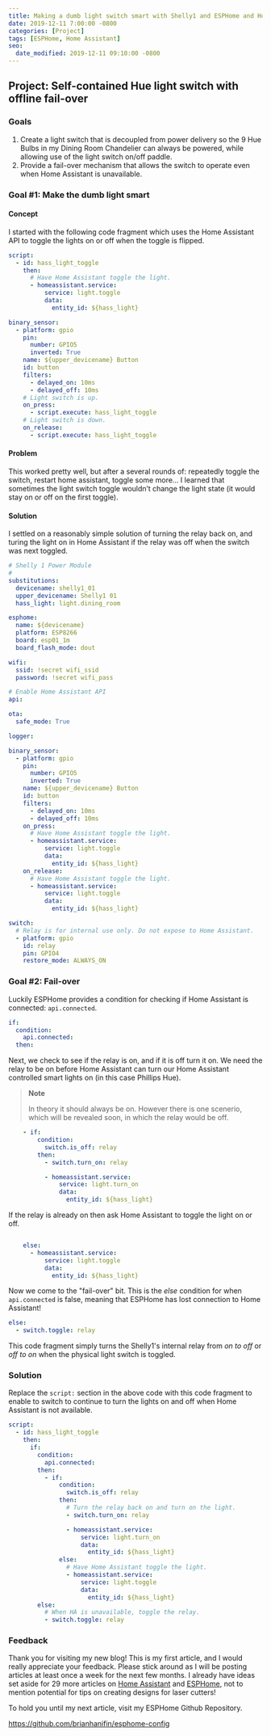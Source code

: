 ```yaml
---
title: Making a dumb light switch smart with Shelly1 and ESPHome and Home Assistant
date: 2019-12-11 7:00:00 -0800
categories: [Project]
tags: [ESPHome, Home Assistant]
seo:
  date_modified: 2019-12-11 09:10:00 -0800
---
```


## Project: Self-contained Hue light switch with offline fail-over 

### Goals

1. Create a light switch that is decoupled from power delivery so the 9 Hue Bulbs in my Dining Room Chandelier can always be powered, while allowing use of the light switch on/off paddle.
2. Provide a fail-over mechanism that allows the switch to operate even when Home Assistant is unavailable.

### Goal #1: Make the dumb light smart

#### Concept

I started with the following code fragment which uses the Home Assistant API to toggle the lights on or off when the toggle is flipped.

```yaml
script:
  - id: hass_light_toggle
    then:
      # Have Home Assistant toggle the light.
      - homeassistant.service:
          service: light.toggle
          data:
            entity_id: ${hass_light}

binary_sensor:
  - platform: gpio
    pin:
      number: GPIO5
      inverted: True
    name: ${upper_devicename} Button
    id: button
    filters:
      - delayed_on: 10ms
      - delayed_off: 10ms
    # Light switch is up.
    on_press:
      - script.execute: hass_light_toggle
    # Light switch is down.
    on_release:
      - script.execute: hass_light_toggle
```

#### Problem

This worked pretty well, but after a several rounds of: repeatedly toggle the switch, restart home assistant, toggle some more… I learned that sometimes the light switch toggle wouldn’t change the light state (it would stay on or off on the first toggle).

#### Solution

I settled on a reasonably simple solution of turning the relay back on, and turing the light on in Home Assistant if the relay was off when the switch was next toggled.

```yaml
# Shelly 1 Power Module
#
substitutions:
  devicename: shelly1_01
  upper_devicename: Shelly1 01
  hass_light: light.dining_room

esphome:
  name: ${devicename}
  platform: ESP8266
  board: esp01_1m
  board_flash_mode: dout

wifi:
  ssid: !secret wifi_ssid
  password: !secret wifi_pass

# Enable Home Assistant API
api:

ota:
  safe_mode: True

logger:

binary_sensor:
  - platform: gpio
    pin:
      number: GPIO5
      inverted: True
    name: ${upper_devicename} Button
    id: button
    filters:
      - delayed_on: 10ms
      - delayed_off: 10ms
    on_press:
      # Have Home Assistant toggle the light.
      - homeassistant.service:
          service: light.toggle
          data:
            entity_id: ${hass_light}
    on_release:
      # Have Home Assistant toggle the light.
      - homeassistant.service:
          service: light.toggle
          data:
            entity_id: ${hass_light}

switch:
  # Relay is for internal use only. Do not expose to Home Assistant.
  - platform: gpio
    id: relay
    pin: GPIO4
    restore_mode: ALWAYS_ON
```

### Goal #2: Fail-over

Luckily ESPHome provides a condition for checking if Home Assistant is connected: `api.connected`.

```yaml
if:
  condition:
    api.connected:
  then:
```

Next, we check to see if the relay is on, and if it is off turn it on. We need the relay to be on before Home Assistant can turn our Home Assistant controlled smart lights on (in this case Phillips Hue).

> **Note**
> 
> In theory it should always be on. However there is one scenerio, which will be revealed soon, in which the relay would be off.

```yaml
    - if:
        condition:
          switch.is_off: relay
        then:
          - switch.turn_on: relay

          - homeassistant.service:
              service: light.turn_on
              data:
                entity_id: ${hass_light}
```

If the relay is already on then ask Home Assistant to toggle the light on or off.

```yaml

    else:
      - homeassistant.service:
          service: light.toggle
          data:
            entity_id: ${hass_light}
```

Now we come to the "fail-over" bit. This is the *else* condition for when `api.connected` is false, meaning that ESPHome has lost connection to Home Assistant!

```yaml
else:
  - switch.toggle: relay
```

This code fragment simply turns the Shelly1's internal relay from *on to off* or *off to on* when the physical light switch is toggled.

### Solution

Replace the `script:` section in the above code with this code fragment to enable to switch to continue to turn the lights on and off when Home Assistant is not available.

```yaml
script:
  - id: hass_light_toggle
    then:
      if:
        condition:
          api.connected:
        then:
          - if:
              condition:
                switch.is_off: relay
              then:
                # Turn the relay back on and turn on the light.
                - switch.turn_on: relay

                - homeassistant.service:
                    service: light.turn_on
                    data:
                      entity_id: ${hass_light}
              else:
                # Have Home Assistant toggle the light.
                - homeassistant.service:
                    service: light.toggle
                    data:
                      entity_id: ${hass_light}
        else:
          # When HA is unavailable, toggle the relay.
          - switch.toggle: relay
```

### Feedback

Thank you for visiting my new blog! This is my first article, and I would really appreciate your feedback. Please stick around as I will be
 posting articles at least once a week for the next few months. I already have ideas set aside for 29 more articles on 
 [Home Assistant](/tags/home-asssistant/) and [ESPHome](/tags/esphome/), not to mention potential for tips on creating designs for laser cutters!

To hold you until my next article, visit my ESPHome Github Repository.

https://github.com/brianhanifin/esphome-config

